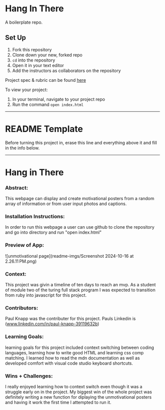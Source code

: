 # Hang In There

A boilerplate repo. 

## Set Up

1. Fork this repository
2. Clone down your new, forked repo
3. `cd` into the repository
4. Open it in your text editor
5. Add the instructors as collaborators on the repository

Project spec & rubric can be found [here](https://curriculum.turing.edu/module2/projects/hang-in-there/index)

To view your project:

1. In your terminal, navigate to your project repo
2. Run the command `open index.html`
  
______________________________________________________  
# README Template  
Before turning this project in, erase this line and everything above it and fill in the info below.  
______________________________________________________  

# Hang in There  

### Abstract:
This webpage can display and create motivational posters from a random array of information or from user input photos and captions.

### Installation Instructions:
In order to run this webpage a user can use github to clone the repository and go into directory and run "open index.html"

### Preview of App:
![unmotivational page](readme-imgs/Screenshot 2024-10-16 at 2.26.11 PM.png)

### Context:
This project was givin a timeline of ten days to reach an mvp. As a student of module two of the turing full stack program I was expected to transition from ruby into javascript for this project.

### Contributors:
Paul Knapp was the contributer for this project. 
Pauls Linkedin is (www.linkedin.com/in/paul-knapp-39119632b)


### Learning Goals:
learning goals for this project included context switching between coding languages, learning how to write good HTML and learning css comp matching. I learned how to read the mdn documentation as well as developed comfort with visual code studio keyboard shortcuts.

### Wins + Challenges:
I really enjoyed learning how to context switch even though it was a struggle early on in the project. My biggest win of the whole project was definitely writing a new function for diplaying the unmotivational posters and having it work the first time I attempted to run it.
